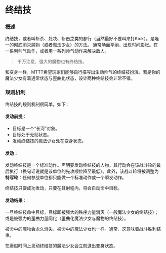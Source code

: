 # 终结技

### 概述

终结技，或者叫斩杀、处决、斩击之类的都行（当然最好不要叫来打Kick）。是唯一的彻底消灭魔物（或者魔法少女）的方法。
通常场面华丽，出现时间膨胀。在一系列帅气动作，或者用一系列帅气动作来解决敌人。

>千万注意，强大的魔物也有终结技。

和变身一样，MTTT希望玩家们能够自行描写出生动帅气的终结技扮演。若是你的魔法少女有着通常状态与歪曲化状态，设计两种终结技会非常不错。

### 规则机制

终结技的规则机制很简单，如下：

#### 发动前提：

* 目标是一个“长河”对象。
* 目标处于无助状态。
* 发动终结技的魔法少女处在变身状态。

#### 发动：

发动终结技是一个标准动作。声明要发动终结技的人物，其行动会在该战斗轮的最后执行（换句话说就是该单位的先攻顺位降至最低）。此外，该战斗轮将被调整为**特写轮**：任何参战单位都只能做一个标准动作或一个瞬发动作。

终结技只要成功发动，只要在其射程内，将会自动命中目标。

#### 发动结果：

一旦终结技命中目标，目标即被强大的秩序力量消灭（一般魔法少女的终结技）；或是被强力的歪曲力量同化（歪曲化魔法少女与魔物的终结技）。

被命中的魔物会永久消失，被命中的魔法少女也一样。通常，这意味着战斗胜利结束。

在庸俗时间上发动终结技的魔法少女会立刻退出变身状态。






